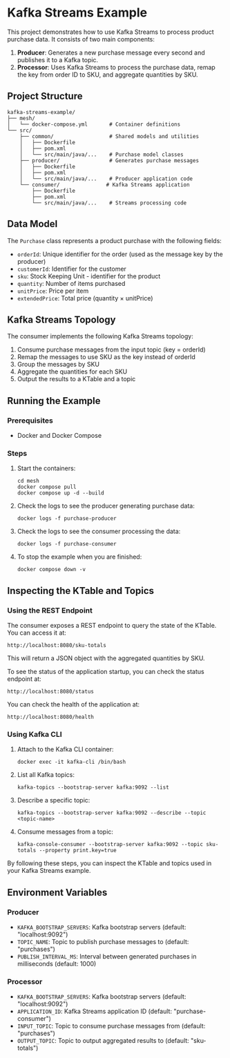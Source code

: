 # Kafka Streams Example

This project demonstrates how to use Kafka Streams to process product purchase data. It consists of two main components:

1. **Producer**: Generates a new purchase message every second and publishes it to a Kafka topic.
2. **Processor**: Uses Kafka Streams to process the purchase data, remap the key from order ID to SKU, and aggregate quantities by SKU.

## Project Structure

```
kafka-streams-example/
├── mesh/
│   └── docker-compose.yml       # Container definitions
└── src/
    ├── common/                  # Shared models and utilities
    │   ├── Dockerfile
    │   ├── pom.xml
    │   └── src/main/java/...    # Purchase model classes
    ├── producer/                # Generates purchase messages
    │   ├── Dockerfile
    │   ├── pom.xml
    │   └── src/main/java/...    # Producer application code
    └── consumer/               # Kafka Streams application
        ├── Dockerfile
        ├── pom.xml
        └── src/main/java/...    # Streams processing code
```

## Data Model

The `Purchase` class represents a product purchase with the following fields:
- `orderId`: Unique identifier for the order (used as the message key by the producer)
- `customerId`: Identifier for the customer
- `sku`: Stock Keeping Unit - identifier for the product
- `quantity`: Number of items purchased
- `unitPrice`: Price per item
- `extendedPrice`: Total price (quantity × unitPrice)

## Kafka Streams Topology

The consumer implements the following Kafka Streams topology:

1. Consume purchase messages from the input topic (key = orderId)
2. Remap the messages to use SKU as the key instead of orderId
3. Group the messages by SKU
4. Aggregate the quantities for each SKU
5. Output the results to a KTable and a topic

## Running the Example

### Prerequisites

- Docker and Docker Compose

### Steps

1. Start the containers:
   ```
   cd mesh
   docker compose pull
   docker compose up -d --build
   ```

2. Check the logs to see the producer generating purchase data:
   ```
   docker logs -f purchase-producer
   ```

3. Check the logs to see the consumer processing the data:
   ```
   docker logs -f purchase-consumer
   ```

4. To stop the example when you are finished:
   ```
   docker compose down -v
   ```

## Inspecting the KTable and Topics

### Using the REST Endpoint

The consumer exposes a REST endpoint to query the state of the KTable. You can access it at:

```
http://localhost:8080/sku-totals
```

This will return a JSON object with the aggregated quantities by SKU.

To see the status of the application startup, you can check the status endpoint at:

```
http://localhost:8080/status
```

You can check the health of the application at:

```
http://localhost:8080/health
```

### Using Kafka CLI

1. Attach to the Kafka CLI container:
   ```
   docker exec -it kafka-cli /bin/bash
   ```

2. List all Kafka topics:
   ```
   kafka-topics --bootstrap-server kafka:9092 --list
   ```

3. Describe a specific topic:
   ```
   kafka-topics --bootstrap-server kafka:9092 --describe --topic <topic-name>
   ```

4. Consume messages from a topic:
   ```
   kafka-console-consumer --bootstrap-server kafka:9092 --topic sku-totals --property print.key=true
   ```

By following these steps, you can inspect the KTable and topics used in your Kafka Streams example.

## Environment Variables

### Producer
- `KAFKA_BOOTSTRAP_SERVERS`: Kafka bootstrap servers (default: "localhost:9092")
- `TOPIC_NAME`: Topic to publish purchase messages to (default: "purchases")
- `PUBLISH_INTERVAL_MS`: Interval between generated purchases in milliseconds (default: 1000)

### Processor
- `KAFKA_BOOTSTRAP_SERVERS`: Kafka bootstrap servers (default: "localhost:9092")
- `APPLICATION_ID`: Kafka Streams application ID (default: "purchase-consumer")
- `INPUT_TOPIC`: Topic to consume purchase messages from (default: "purchases")
- `OUTPUT_TOPIC`: Topic to output aggregated results to (default: "sku-totals")
